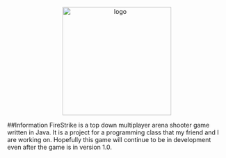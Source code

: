 <p align="center" style="text-align: center"><img src="https://raw.githubusercontent.com/SovietCommandantOtter/FireStrike/master/Quack-Quack-Helper.png" width="250" alt="logo"/></p>

##Information
FireStrike is a top down multiplayer arena shooter game written in Java.
It is a project for a programming class that my friend and I are working on.
Hopefully this game will continue to be in development even after the 
game is in version 1.0.
